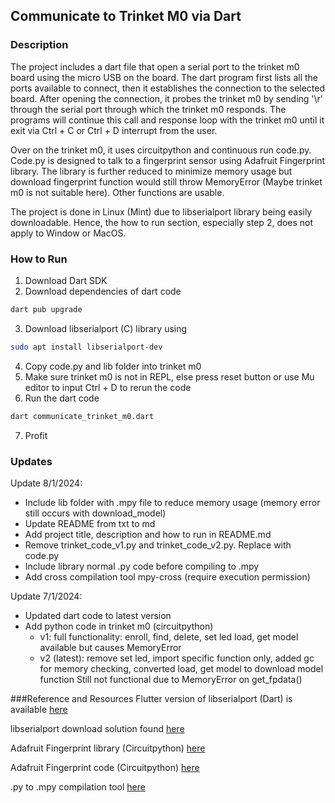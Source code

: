 ## **Communicate to Trinket M0 via Dart**

### Description
The project includes a dart file that open a serial port to the trinket m0 board using the micro USB on the board. The dart program first lists all the ports available to connect, then it establishes the connection to the selected board. After opening the connection, it probes the trinket m0 by sending '\r' through the serial port through which the trinket m0 responds. The programs will continue this call and response loop with the trinket m0 until it exit via Ctrl + C or Ctrl + D interrupt from the user.

Over on the trinket m0, it uses circuitpython and continuous run code.py. Code.py is designed to talk to a fingerprint sensor using Adafruit Fingerprint library. The library is further reduced to minimize memory usage but download fingerprint function would still throw MemoryError (Maybe trinket m0 is not suitable here). Other functions are usable.

The project is done in Linux (Mint) due to libserialport library being easily downloadable. Hence, the how to run section, especially step 2, does not apply to Window or MacOS.

### How to Run
1. Download Dart SDK
2. Download dependencies of dart code
```bash
dart pub upgrade
```
3. Download libserialport (C) library using 
```bash
sudo apt install libserialport-dev
```
4. Copy code.py and lib folder into trinket m0
5. Make sure trinket m0 is not in REPL, else press reset button or use Mu editor to input Ctrl + D to rerun the code
6. Run the dart code
```bash
dart communicate_trinket_m0.dart
```
7. Profit


### Updates
Update 8/1/2024:
- Include lib folder with .mpy file to reduce memory usage (memory error still occurs with download_model)
- Update README from txt to md
- Add project title, description and how to run in README.md
- Remove trinket_code_v1.py and trinket_code_v2.py. Replace with code.py
- Include library normal .py code before compiling to .mpy
- Add cross compilation tool mpy-cross (require execution permission)

Update 7/1/2024:
- Updated dart code to latest version
- Add python code in trinket m0 (circuitpython)
    + v1: full functionality: enroll, find, delete, set led
          load, get model available but causes MemoryError
    + v2 (latest): remove set led, import specific function only, added gc for
          memory checking, converted load, get model to download model function
          Still not functional due to MemoryError on get_fpdata()

###Reference and Resources
Flutter version of libserialport (Dart) is available [here](https://pub.dev/packages/flutter_libserialport)

libserialport download solution found [here](https://stackoverflow.com/questions/73387868/libserial-is-not-detected-in-my-dart-programm)

Adafruit Fingerprint library (Circuitpython) [here](https://github.com/adafruit/Adafruit_CircuitPython_Fingerprint/blob/main/adafruit_fingerprint.py)

Adafruit Fingerprint code (Circuitpython) [here](https://learn.adafruit.com/adafruit-optical-fingerprint-sensor/circuitpython)

.py to .mpy compilation tool [here](https://learn.adafruit.com/welcome-to-circuitpython/frequently-asked-questions)


